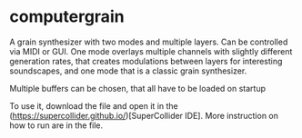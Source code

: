 # computergrain
A grain synthesizer with two modes and multiple layers. Can be controlled via MIDI or GUI.
One mode overlays multiple channels with slightly different generation rates,
that creates modulations between layers for interesting soundscapes, and one mode
that is a classic grain synthesizer.

Multiple buffers can be chosen, that all have to be loaded on startup

To use it, download the file and open it in the (https://supercollider.github.io/)[SuperCollider IDE].
More instruction on how to run are in the file.
